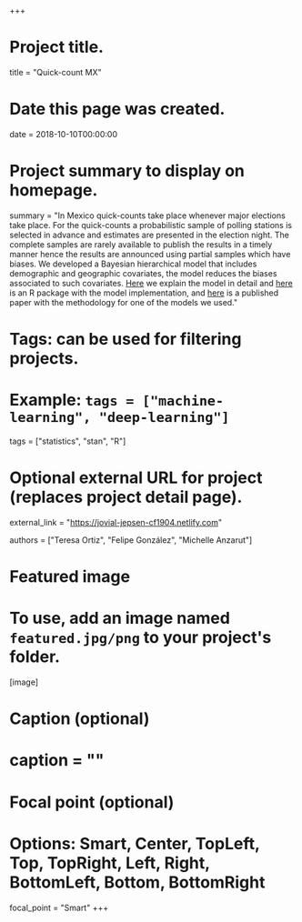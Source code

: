 +++
# Project title.
title = "Quick-count MX"

# Date this page was created.
date = 2018-10-10T00:00:00

# Project summary to display on homepage.
summary = "In Mexico quick-counts take place whenever major elections take place. For the quick-counts a probabilistic sample of polling stations is selected in advance and estimates are presented in the election night. The complete samples are rarely available to publish the results in a timely manner hence the results are announced using partial samples which have biases. We developed a Bayesian hierarchical model that includes demographic and geographic covariates, the model reduces the biases associated to such covariates. [Here](https://jovial-jepsen-cf1904.netlify.com) we explain the model in detail and [here](https://github.com/tereom/quickcountmx) is an R package with the model implementation, and [here](https://link.springer.com/chapter/10.1007/978-3-030-31551-1_1) is a published paper with the methodology for one of the models we used."

# Tags: can be used for filtering projects.
# Example: `tags = ["machine-learning", "deep-learning"]`
tags = ["statistics", "stan", "R"]

# Optional external URL for project (replaces project detail page).
external_link = "https://jovial-jepsen-cf1904.netlify.com"

authors = ["Teresa Ortiz", "Felipe González", "Michelle Anzarut"]

# Featured image
# To use, add an image named `featured.jpg/png` to your project's folder. 
[image]
  # Caption (optional)
  # caption = ""

  # Focal point (optional)
  # Options: Smart, Center, TopLeft, Top, TopRight, Left, Right, BottomLeft, Bottom, BottomRight
  focal_point = "Smart"
+++
